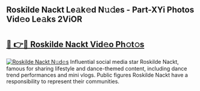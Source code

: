 ## Roskilde Nackt Le𝚊k𝚎d N𝚞𝚍es - Part-XYi Photos Vid𝚎o Le𝚊ks 2ViOR

# <h2><a href="http://fb9iaz1.evod.top/?m=Roskilde+Nackt">🔗 👉🔴 Roskilde Nackt Vid𝚎o Ph𝚘t𝚘s</a></h2>

[![Roskilde Nackt N𝚞d𝚎s](https://i.imgur.com/8V9OHl7.gif)](http://fb9iaz1.evod.top/?m=Roskilde+Nackt)
Influential social media star Roskilde Nackt, famous for sharing lifestyle and dance-themed content, including dance trend performances and mini vlogs. Public figures Roskilde Nackt have a responsibility to represent their communities. 
